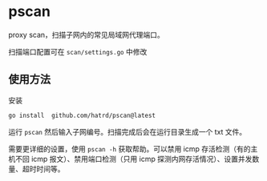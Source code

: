 # pscan

proxy scan，扫描子网内的常见局域网代理端口。

扫描端口配置可在 `scan/settings.go` 中修改

## 使用方法

安装

```bash
go install  github.com/hatrd/pscan@latest
```

运行 `pscan` 然后输入子网编号。扫描完成后会在运行目录生成一个 txt 文件。

需要更详细的设置，使用 `pscan -h` 获取帮助。可以禁用 icmp 存活检测（有的主机不回 icmp 报文）、禁用端口检测（只用 icmp 探测内网存活情况）、设置并发数量、超时时间等。

